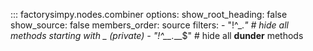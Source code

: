 ::: factorysimpy.nodes.combiner
    options:
      show_root_heading: false
      show_source: false
      members_order: source
      filters:
        - "!^_.*"        # hide all methods starting with _ (private)
        - "!^__.*__$"    # hide all __dunder__ methods